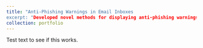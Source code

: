 ```yaml
---
title: "Anti-Phishing Warnings in Email Inboxes
excerpt: "Developed novel methods for displaying anti-phishing warnings in email inboxes and tested their effectiveness in a web-based experiment."
collection: portfolio
---
```


Test text to see if this works.
